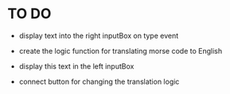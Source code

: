 # TO DO 

- display text into the right inputBox on type event

- create the logic function for translating morse code to English

- display this text in the left inputBox

- connect button for changing the translation logic 